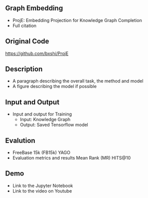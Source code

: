 ## Graph Embedding
- ProjE: Embedding Projection for Knowledge Graph Completion
- Full citation

## Original Code
https://github.com/bxshi/ProjE

## Description
- A paragraph describing the overall task, the method and model
- A figure describing the model if possible

## Input and Output
- Input and output for Training
	- Input: Knowledge Graph
	- Output: Saved Tensorflow model

## Evalution
- 	FreeBase 15k (FB15k)
	YAGO
- Evaluation metrics and results
	Mean Rank (MR)
	HITS@10

## Demo
- Link to the Jupyter Notebook 
- Link to the video on Youtube
